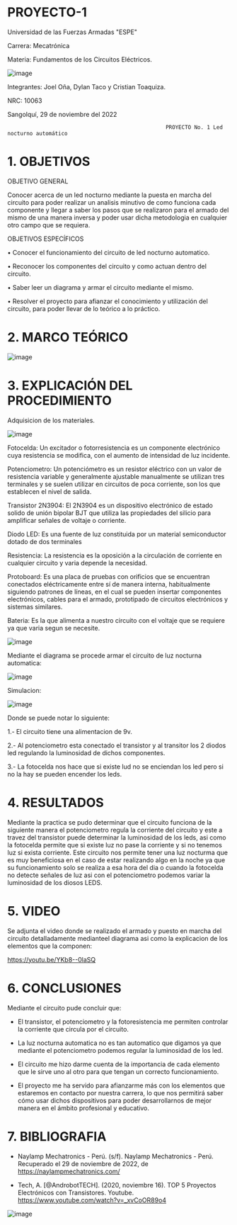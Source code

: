 # PROYECTO-1

Universidad de las Fuerzas Armadas "ESPE"

Carrera: Mecatrónica

Materia: Fundamentos de los Circuitos Eléctricos.

![image](https://user-images.githubusercontent.com/116817673/204494708-af0f0f59-b5c3-4053-a9ec-580ed968bb99.png)

Integrantes: Joel Oña, Dylan Taco y Cristian Toaquiza.

NRC: 10063

Sangolquí, 29 de noviembre del 2022

                                                      PROYECTO No. 1 Led nocturno automático
                                                      
# 1. OBJETIVOS

OBJETIVO GENERAL

Conocer acerca de un led nocturno mediante la puesta en marcha del circuito para poder realizar un analisis minutivo de como funciona cada componente y llegar a saber los pasos que se realizaron para el armado del mismo de una manera inversa y poder usar dicha metodologia en cualquier otro campo que se requiera.

OBJETIVOS ESPECÍFICOS

• Conocer el funcionamiento del circuito de led nocturno automatico.

• Reconocer los componentes del circuito y como actuan dentro del circuito.

• Saber leer un diagrama y armar el circuito mediante el mismo.

• Resolver el proyecto para afianzar el conocimiento y utilización del circuito, para poder llevar de lo teórico a lo práctico.

# 2. MARCO TEÓRICO

![image](https://user-images.githubusercontent.com/116817673/204494288-d5b050f9-003b-4fdb-9083-62e59ab9a13f.png)

# 3. EXPLICACIÓN DEL PROCEDIMIENTO

Adquisicion de los materiales.

![image](https://user-images.githubusercontent.com/116817673/204497315-f53688ff-1ce3-43a6-8373-21ea9be4f87d.png)

Fotocelda: Un excitador o fotorresistencia es un componente electrónico cuya resistencia se modifica, con el aumento de intensidad de luz incidente.

Potenciometro: Un potenciómetro es un resistor eléctrico con un valor de resistencia variable y generalmente ajustable manualmente se utilizan tres terminales y se suelen utilizar en circuitos de poca corriente, son los que establecen el nivel de salida.

Transistor 2N3904: El 2N3904 es un dispositivo electrónico de estado solido de unión bipolar BJT que utiliza las propiedades del silicio para amplificar señales de voltaje o corriente.

Diodo LED: Es una fuente de luz constituida por un material semiconductor dotado de dos terminales

Resistencia:  La resistencia es la oposición a la circulación de corriente en cualquier circuito y varia depende la necesidad. 

Protoboard: Es una placa de pruebas con orificios que se encuentran conectados eléctricamente entre sí de manera interna, habitualmente siguiendo patrones de líneas, en el cual se pueden insertar componentes electrónicos, cables para el armado, prototipado de circuitos electrónicos y sistemas similares. 

Bateria: Es la que alimenta a nuestro circuito con el voltaje que se requiere ya que varia segun se necesite.

![image](https://user-images.githubusercontent.com/116817673/204497344-63d79762-82eb-4bfa-912e-f0e854f31b47.png)

Mediante el diagrama se procede armar el circuito de luz nocturna automatica:

![image](https://user-images.githubusercontent.com/116817673/205768557-0c749965-98f6-43aa-b0a1-737e79db7aa3.png)


Simulacion:

![image](https://user-images.githubusercontent.com/116817673/205080722-e51b2e00-5b25-452c-829a-426e39d69193.png)


Donde se puede notar lo siguiente: 

1.- El circuito tiene una alimentacion de 9v.

2.- Al potenciometro esta conectado el transistor y al transitor los 2 diodos led regulando la luminosidad de dichos componentes.

3.- La fotocelda nos hace que si existe lud no se enciendan los led pero si no la hay se pueden encender los leds.

# 4. RESULTADOS

Mediante la practica se pudo determinar que el circuito funciona de la siguiente manera el potenciometro regula la corriente del circuito y este a travez del transistor puede determinar la luminosidad de los leds, asi como la fotocelda permite que si existe luz no pase la corriente y si no tenemos luz si exista corriente.
Este circuito nos permite tener una luz nocturma que es muy beneficiosa en el caso de estar realizando algo en la noche ya que su funcionamiento solo se realiza a esa hora del dia o cuando la fotocelda no detecte señales de luz asi con el potenciometro podemos variar la luminosidad de los diosos LEDS.

# 5. VIDEO

Se adjunta el video donde se realizado el armado y puesto en marcha del circuito detalladamente medianteel diagrama asi como la explicacion de los elementos que la componen:

https://youtu.be/YKb8--0laSQ

# 6. CONCLUSIONES

Mediante el circuito pude concluir que:

* El transistor, el potenciometro y la fotoresistencia me permiten controlar la corriente que circula por el circuito.

* La luz nocturna automatica no es tan automatico que digamos ya que mediante el potenciometro podemos regular la luminosidad de los led.

* El circuito me hizo darme cuenta de la importancia de cada elemento que le sirve uno al otro para que tengan un correcto funcionamiento.

* El proyecto me ha servido para afianzarme más con los elementos que estaremos en contacto por nuestra carrera, lo que nos permitirá saber cómo usar dichos dispositivos para poder desarrollarnos de mejor manera en el ámbito profesional y educativo.

# 7. BIBLIOGRAFIA

* Naylamp Mechatronics - Perú. (s/f). Naylamp Mechatronics - Perú. Recuperado el 29 de noviembre de 2022, de https://naylampmechatronics.com/

*  Tech, A. [@AndrobotTECH]. (2020, noviembre 16). TOP 5 Proyectos Electrónicos con Transistores. Youtube. https://www.youtube.com/watch?v=_xvCoOR89o4

![image](https://user-images.githubusercontent.com/116817673/204500182-09c37efc-00a0-4217-a876-eca7c96a917d.png)











